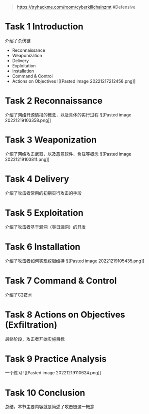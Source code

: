 > https://tryhackme.com/room/cyberkillchainzmt
> #Defensive 

# Task 1 Introduction

介绍了杀伤链
-   Reconnaissance
-   Weaponization
-   Delivery
-   Exploitation
-   Installation
-   Command & Control
-   Actions on Objectives
![[Pasted image 20221217212458.png]]

# Task 2 Reconnaissance

介绍了网络开源情报的概念，以及具体的实行过程
![[Pasted image 20221219103358.png]]

# Task 3 Weaponization

介绍了网络攻击武器，以及恶意软件、负载等概念
![[Pasted image 20221219103811.png]]

# Task 4 Delivery

介绍了攻击者常用的初期实行攻击的手段

# Task 5 Exploitation

介绍了攻击者基于漏洞（零日漏洞）的开发

# Task 6 Installation

介绍了攻击者如何实现权限维持
![[Pasted image 20221219105435.png]]

# Task 7 Command & Control

介绍了C2技术

# Task 8 Actions on Objectives (Exfiltration)

最终阶段，攻击者开始实施目标

# Task 9 Practice Analysis

一个练习
![[Pasted image 20221219110624.png]]

# Task 10 Conclusion

总结，本节主要内容就是简述了攻击链这一概念